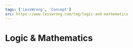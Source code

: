 ```yaml
---
tags: ['LessWrong', 'Concept']
src: https://www.lesswrong.com/tag/logic-and-mathematics
---
```


# Logic & Mathematics
